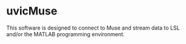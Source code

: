 # uvicMuse
This software is designed to connect to Muse and stream data to LSL and/or the MATLAB programming environment.
